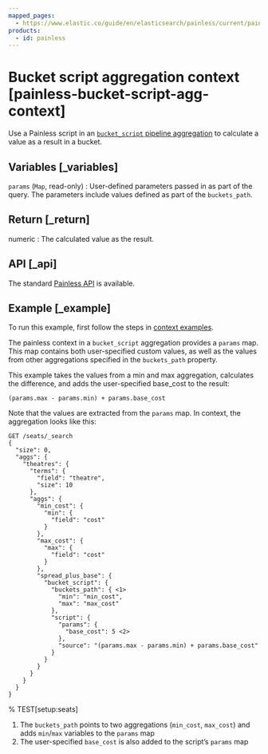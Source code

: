 ```yaml
---
mapped_pages:
  - https://www.elastic.co/guide/en/elasticsearch/painless/current/painless-bucket-script-agg-context.html
products:
  - id: painless
---
```


# Bucket script aggregation context [painless-bucket-script-agg-context]

Use a Painless script in an [`bucket_script` pipeline aggregation](/reference/aggregations/search-aggregations-pipeline-bucket-script-aggregation.md) to calculate a value as a result in a bucket.

## Variables [_variables]

`params` (`Map`, read-only)
:   User-defined parameters passed in as part of the query. The parameters include values defined as part of the `buckets_path`.


## Return [_return]

numeric
:   The calculated value as the result.


## API [_api]

The standard [Painless API](https://www.elastic.co/guide/en/elasticsearch/painless/current/painless-api-reference-shared.html) is available.


## Example [_example]

To run this example, first follow the steps in [context examples](/reference/scripting-languages/painless/painless-context-examples.md).

The painless context in a `bucket_script` aggregation provides a `params` map. This map contains both user-specified custom values, as well as the values from other aggregations specified in the `buckets_path` property.

This example takes the values from a min and max aggregation, calculates the difference, and adds the user-specified base_cost to the result:

```painless
(params.max - params.min) + params.base_cost
```

Note that the values are extracted from the `params` map. In context, the aggregation looks like this:

```console
GET /seats/_search
{
  "size": 0,
  "aggs": {
    "theatres": {
      "terms": {
        "field": "theatre",
        "size": 10
      },
      "aggs": {
        "min_cost": {
          "min": {
            "field": "cost"
          }
        },
        "max_cost": {
          "max": {
            "field": "cost"
          }
        },
        "spread_plus_base": {
          "bucket_script": {
            "buckets_path": { <1>
              "min": "min_cost",
              "max": "max_cost"
            },
            "script": {
              "params": {
                "base_cost": 5 <2>
              },
              "source": "(params.max - params.min) + params.base_cost"
            }
          }
        }
      }
    }
  }
}
```
% TEST[setup:seats]

1. The `buckets_path` points to two aggregations (`min_cost`, `max_cost`) and adds `min`/`max` variables to the `params` map
2. The user-specified `base_cost` is also added to the script’s `params` map




